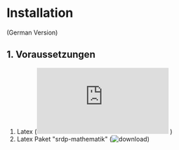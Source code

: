# Installation
(German Version)
## 1. Voraussetzungen
1. Latex (![Howto:](http://www.dante.de/tex/tl-install-windows.html) )
2. Latex Paket "srdp-mathematik" (![download](https://ctan.org/pkg/srdp-mathematik))



